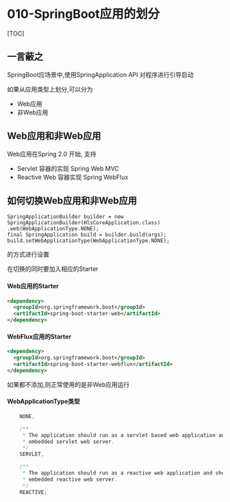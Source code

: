 # 010-SpringBoot应用的划分

[TOC]

## 一言蔽之

SpringBoot应场景中,使用SpringApplication API 对程序进行引导启动

如果从应用类型上划分,可以分为

- Web应用
- 非Web应用

## Web应用和非Web应用

Web应用在Spring 2.0 开始, 支持

- Servlet 容器的实现 Spring Web MVC
- Reactive Web 容器实现 Spring WebFlux

## 如何切换Web应用和非Web应用

```
SpringApplicationBuilder builder = new SpringApplicationBuilder(HlsCoreApplication.class)
.web(WebApplicationType.NONE);
final SpringApplication build = builder.build(args);
build.setWebApplicationType(WebApplicationType.NONE);
```

的方式进行设置

在切换的同时要加入相应的Starter

#### Web应用的Starter

```xml
<dependency>            
  <groupId>org.springframework.boot</groupId>
  <artifactId>spring-boot-starter-web</artifactId>
</dependency>
```

#### WebFlux应用的Starter

```xml
<dependency>
  <groupId>org.springframework.boot</groupId>
  <artifactId>spring-boot-starter-webflux</artifactId>
</dependency>
```

如果都不添加,则正常使用的是非Web应用运行

#### WebApplicationType类型

```java
	NONE,

	/**
	 * The application should run as a servlet-based web application and should start an
	 * embedded servlet web server.
	 */
	SERVLET,

	/**
	 * The application should run as a reactive web application and should start an
	 * embedded reactive web server.
	 */
	REACTIVE;
```

